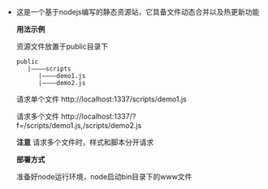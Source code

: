 *	这是一个基于nodejs编写的静态资源站，它具备文件动态合并以及热更新功能
  
 	**用法示例**

	资源文件放置于public目录下
	 ```
	 public
		|————scripts
           |————demo1.js
           |————demo2.js
	 ```
	请求单个文件
	http://localhost:1337/scripts/demo1.js

	请求多个文件
	http://localhost:1337/?f=/scripts/demo1.js,/scripts/demo2.js
	
	**注意**
	请求多个文件时，样式和脚本分开请求
  
	**部署方式**
	
	准备好node运行环境，node启动bin目录下的www文件
